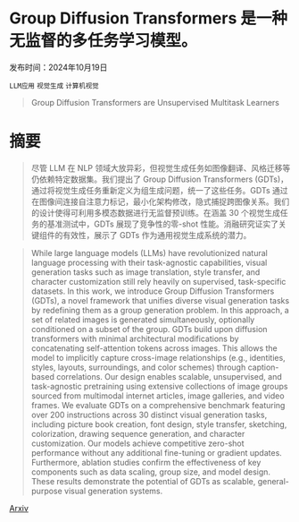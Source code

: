 # Group Diffusion Transformers 是一种无监督的多任务学习模型。

发布时间：2024年10月19日

`LLM应用` `视觉生成` `计算机视觉`

> Group Diffusion Transformers are Unsupervised Multitask Learners

# 摘要

> 尽管 LLM 在 NLP 领域大放异彩，但视觉生成任务如图像翻译、风格迁移等仍依赖特定数据集。我们提出了 Group Diffusion Transformers (GDTs)，通过将视觉生成任务重新定义为组生成问题，统一了这些任务。GDTs 通过在图像间连接自注意力标记，最小化架构修改，隐式捕捉跨图像关系。我们的设计使得可利用多模态数据进行无监督预训练。在涵盖 30 个视觉生成任务的基准测试中，GDTs 展现了竞争性的零-shot 性能。消融研究证实了关键组件的有效性，展示了 GDTs 作为通用视觉生成系统的潜力。

> While large language models (LLMs) have revolutionized natural language processing with their task-agnostic capabilities, visual generation tasks such as image translation, style transfer, and character customization still rely heavily on supervised, task-specific datasets. In this work, we introduce Group Diffusion Transformers (GDTs), a novel framework that unifies diverse visual generation tasks by redefining them as a group generation problem. In this approach, a set of related images is generated simultaneously, optionally conditioned on a subset of the group. GDTs build upon diffusion transformers with minimal architectural modifications by concatenating self-attention tokens across images. This allows the model to implicitly capture cross-image relationships (e.g., identities, styles, layouts, surroundings, and color schemes) through caption-based correlations. Our design enables scalable, unsupervised, and task-agnostic pretraining using extensive collections of image groups sourced from multimodal internet articles, image galleries, and video frames. We evaluate GDTs on a comprehensive benchmark featuring over 200 instructions across 30 distinct visual generation tasks, including picture book creation, font design, style transfer, sketching, colorization, drawing sequence generation, and character customization. Our models achieve competitive zero-shot performance without any additional fine-tuning or gradient updates. Furthermore, ablation studies confirm the effectiveness of key components such as data scaling, group size, and model design. These results demonstrate the potential of GDTs as scalable, general-purpose visual generation systems.

[Arxiv](https://arxiv.org/abs/2410.15027)